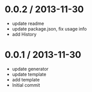 
0.0.2 / 2013-11-30 
==================

  * update readme
  * update package.json, fix usage info
  * add History

0.0.1 / 2013-11-30 
==================

  * update generator
  * update template
  * add template
  * Initial commit
